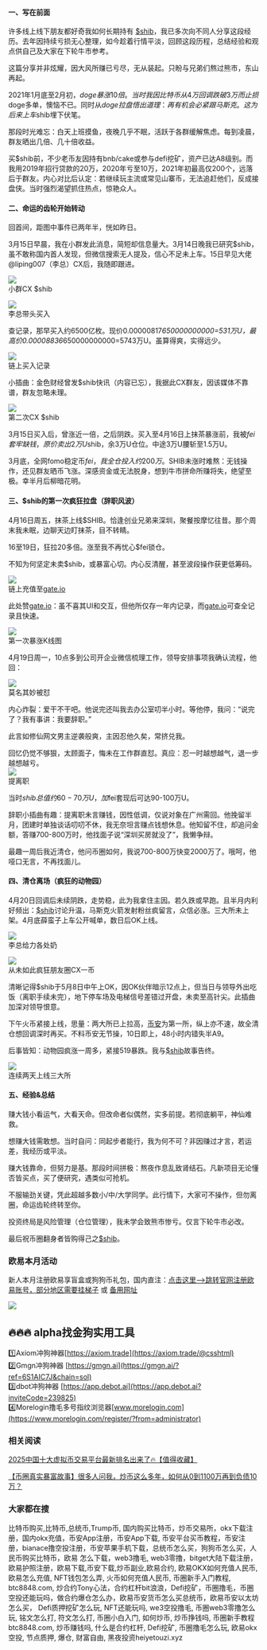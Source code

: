 #### 一、写在前面  
许多线上线下朋友都好奇我如何长期持有 [$shib](https://www.ouxyi.supply/cn/trade-spot/shib-usdt)，我已多次向不同人分享这段经历。去年因持续亏损无心整理，如今趁着行情平淡，回顾这段历程，总结经验和观点供自己及大家在下轮牛市参考。  

这篇分享并非炫耀，因大风所赚已亏尽，无从装起。只盼与兄弟们熬过熊市，东山再起。  

2021年1月底至2月初，$doge暴涨10倍。当时我因比特币从4万回调跌破3万而止损$doge多单，懊恼不已。同时从$doge拉盘悟出道理：再有机会必紧跟马斯克。这为后来上车$shib埋下伏笔。  

那段时光难忘：白天上班摸鱼，夜晚几乎不眠，活跃于各群缓解焦虑。每到凌晨，群友晒出几倍、几十倍收益。  

买$shib前，不少老币友因持有bnb/cake或参与defi挖矿，资产已达A8级别。而我用2019年招行贷款的20万，2020年亏至10万，2021年初最高仅200个，远落后于群友。内心对比后认定：若继续玩主流或常见山寨币，无法追赶他们，反成接盘侠。当时强烈渴望抓住热点，惊艳众人。  

#### 二、命运的齿轮开始转动  
回首间，距图中事件已两年半，恍如昨日。  

3月15日早晨，我在小群发此消息，简短却信息量大。3月14日晚我已研究$shib，虽不敢称国内首人发现，但微信搜索无人提及，信心不足未上车。15日早见大佬@liping007（李总）CX后，我随即跟进。  

![](https://ac63e02.webp.li/shib-001.jpg)  
小群CX $shib  

![](https://ac63e02.webp.li/shib-002.jpg)  
李总带头买入  

查记录，那早买入约6500亿枚。现价0.00000817*650000000000=531万U，最高价0.00008836*650000000000=5743万U。虽算得爽，实得远少。  

![](https://ac63e02.webp.li/shib-003.jpg)  
链上买入记录  

小插曲：金色财经曾发$shib快讯（内容已忘），我据此CX群友，因该媒体不靠谱，群友忽略未理。  

![](https://ac63e02.webp.li/shib-004.jpg)  
第二次CX $shib  

3月15日买入后，曾涨近一倍，之后阴跌。买入至4月16日上抹茶暴涨前，我被$fei套牢缺钱，原价卖出2万U$shib，余3万U仓位。中途3万U腰斩至1.5万U。  

3月底，全网fomo稳定币$fei，我全仓投入约200万。$SHIB未涨时难熬：无钱操作，还见群友晒币飞涨。深感资金或无法脱身，想到牛市拼命所赚将失，绝望至极。幸半月后柳暗花明。  

#### 三、$shib的第一次疯狂拉盘（辞职风波）  
4月16日周五，抹茶上线$SHIB。恰逢创业兄弟来深圳，聚餐按摩忆往昔。那个周末我未眠，边聊天边盯抹茶，目不转睛。  

16至19日，狂拉20多倍。涨至我不再忧心$fei锁仓。  

不知为何坚定未卖$shib，或暴富心切。内心反清醒，甚至波段操作获更低筹码。  

![](https://ac63e02.webp.li/shib-005.jpg)  
链上充值至[gate.io](https://www.gate.io/signup/A1ERAQ?ref_type=103)  

此处赞[gate.io](https://www.gate.io/signup/A1ERAQ?ref_type=103)：虽不喜其UI和交互，但他所仅存一年内记录，而[gate.io](https://www.gate.io/signup/A1ERAQ?ref_type=103)可查全记录且快速。  

![](https://ac63e02.webp.li/shib-006.jpg)  
第一次暴涨K线图  

4月19日周一，10点多到公司开企业微信梳理工作，领导安排事项我确认流程，他回：  

![](https://ac63e02.webp.li/shib-007.jpg)  
莫名其妙被怼  

内心炸裂：爱干不干吧。他说完还叫我去办公室叨半小时。等他停，我问：“说完了？我有事讲：我要辞职。”  

此言如修仙网文男主逆袭般爽，主因忍他久矣，常挤兑我。  

回忆仍觉不够狠，太顾面子，悔未在工作群直怼。真应：忍一时越想越气，退一步越想越亏。  
![](https://ac63e02.webp.li/shib-008.jpg)  
提离职  

当时$shib总值约60-70万U，加$fei套现后可达90-100万U。  

辞职小插曲有趣：提离职未言赚钱，因性低调，仅说对象在广州需回。他挽留半月，团建时单独谈话叨叨不休，我无奈坦言赚点钱想休息。他知留不住，却追问金额，答赚700-800万时，他找面子说“深圳买房就没了”，我懒争辩。  

最趣一周后我近清仓，他问币圈如何，我说700-800万快变2000万了。哦呵，他哑口无言，不再找面儿。  

#### 四、清仓离场（疯狂的动物园）  
4月20日回调后未续阴跌，走势稳，此为我拿住主因。若久跌或早跑。且半月内利好频出：[$shib](https://www.ouxyi.supply/cn/trade-spot/shib-usdt)讨论升温，马斯克火箭发射粉丝疯留言，众信必涨。三大所未上架。4月底薛蛮子上车公开喊单，数日后OK上线。  

![](https://ac63e02.webp.li/shib-009.jpg)  
李总给力各处奶  

![](https://ac63e02.webp.li/shib-010.jpg)  
从未如此疯狂朋友圈CX一币  

清晰记得$shib于5月8日中午上OK，因OK伙伴暗示12点上，但当日与领导外出吃饭（离职手续未完），地下停车场及电梯信号差错过开盘，未卖至高针尖。此插曲加深对领导恨意。  

下午火币紧接上线，思量：两大所已上拉高，[币安](https://accounts.binance.com/zh-CN/register?ref=36457687)为第一所，纵上亦不速，故全清仓想回调深时再买。不料币安无节操，10日即上，48小时内错失半A9。  

后事皆知：动物园疯涨一周多，紧接519暴跌。我与[$shib](https://www.ouxyi.supply/cn/trade-spot/shib-usdt)故事告终。  

![](https://ac63e02.webp.li/shib-011.jpg)  
连续两天上线三大所  

#### 五、经验&总结  
赚大钱小看运气，大看天命。但改命者似偶然，实多前提。若彻底躺平，神仙难救。  

想赚大钱需敢想。当时自问：同起步者能行，我为何不可？非因赚过才言，若运差，我经历或平淡。  

赚大钱靠命，但努力是基。那段时间拼极：熬夜作息乱致肾结石。凡新项目无论懂否皆买点，买了便研究，遇类似可抢机。  

不服输劲关键，凭此超越多数小/中/大学同学。此行情下，大家可不操作，但勿离圈，命运齿轮终转至你。  

投资终局是风险管理（仓位管理），我未学会致熊市惨亏。仅言下轮牛市必改。  

最后祝币圈翻身者皆购得己之[$shib](https://www.ouxyi.supply/cn/trade-spot/shib-usdt)。  

### 欧易本月活动  
新人本月注册欧易享盲盒或狗狗币礼包，国内直注：[点击这里–>跳转官网注册欧易账号，部分地区需要挂梯子](https://www.okx.com/zh-hans/join/74873351) 或 [备用网址](https://www.chouyi.world/zh-hans/join/18639032)  

[![](https://fe095ec.webp.li/top-10-exchanges-001.jpg)](https://www.chouyi.world/zh-hans/join/18639032)  

## 🔥🔥🔥 alpha找金狗实用工具  
1️⃣Axiom冲狗神器[https://axiom.trade](https://axiom.trade/@csshtml)  
2️⃣Gmgn冲狗神器 [https://gmgn.ai](https://gmgn.ai/?ref=6S1AIC7J&chain=sol)  
3️⃣dbot冲狗神器 [https://app.debot.ai](https://app.debot.ai?inviteCode=239825)  
4️⃣Morelogin撸毛多号指纹浏览器[www.morelogin.com](https://www.morelogin.com/register/?from=administrator)  

### 相关阅读  
[2025中国十大虚拟币交易平台最新排名出来了🔥【值得收藏】](https://btc8848.com/top-10-exchanges/)  

[【币圈真实暴富故事】很多人问我，炒币这么多年，如何从0到1100万再到负债10万？](https://heiyetouzi.xyz/biquanstory001/)  

### 大家都在搜  
比特币购买,比特币,总统币,Trump币, 国内购买比特币，炒币交易所，okx下载注册，国内okx充值，币安App注册，币安App下载, 币安平台买币教程，币安注册，bianace撸空投注册，币安苹果手机下载，总统币怎么买，狗狗币怎么买，人民币购买比特币，欧易 怎么下载，web3撸毛, web3零撸，bitget大陆下载注册，欧易护照注册，欧易下载,币安下载,炒币副业,欧易合约, 欧易OKX如何充值人民币, 欧易怎么充值, NFT钱包怎么弄, 火币如何充值人民币, 币圈新手入门教程, btc8848.com, 炒合约Tony心法，合约杠杆bit浪浪，Defi挖矿，币圈撸毛，币圈空投还能玩吗，做合约爆仓怎么办，欧易币安货币怎么买总统币，欧易币安以太坊怎么买， Defi质押挖矿怎么玩, NFT还能玩吗, we3空投撸毛, 币圈web3零撸怎么玩, 铭文怎么打, 符文怎么打, 币圈小白入门, 如何炒币, 炒币挣钱吗, 币圈新手教程btc8848.com, 炒币赚钱吗, 什么是合约杠杆, Defi挖矿, 币圈撸毛怎么玩, 欧易okx空投, 节点质押, 爆仓, 财富自由, 黑夜投资heiyetouzi.xyz